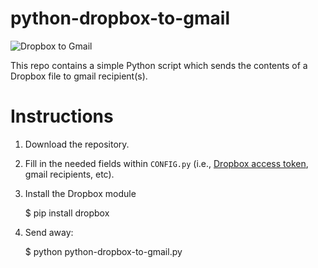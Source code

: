 # python-dropbox-to-gmail

![Dropbox to Gmail](http://www.ysurfing.com/wp-content/uploads/2015/07/Dropbox-to-gmail.jpg)

This repo contains a simple Python script which sends the contents of a Dropbox file to gmail recipient(s). 

# Instructions

1. Download the repository.
2. Fill in the needed fields within `CONFIG.py` (i.e., [Dropbox access token](https://blogs.dropbox.com/developers/2014/05/generate-an-access-token-for-your-own-account/), gmail recipients, etc).
3. Install the Dropbox module

    $ pip install dropbox

4. Send away:

    $ python python-dropbox-to-gmail.py

